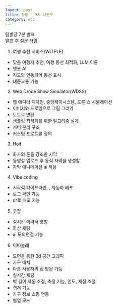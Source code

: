 ```yaml
---
layout: post
title: 정글 - 9기 나만무
category: etc
---
```


팀별당 7분 발표  
발표 후 질문 타임  

1. 여행 추천 서비스(WITPLE)
- 맞춤 여행지 추천, 여행 동선 최적화, LLM 이용
- 챗봇 AI
- 지도와 연동되어 동선 표시
- 대중교통 기능

2. Web Drone Show Simulator(WDSS)
- 웹 에디터 디자인, 중앙제이시스템, 드론 쇼 시물레이션
- 이미지와 드로잉으로 그림 그리기
- 도트로 변환
- 샘플링 최적화를 위한 알고리즘 설계
- 서버 분리 구조
- 커스텀 프로트콜 정의

3. Hoit
- 화자의 톤을 강조한 자막
- 동영상 업로드 후 동적 자막을 생성함
- 자막 애니메이션 ai 적용

4. Vibe coding
- 시각적 파이프라인, , 자동화 배포
- 로그 확인 가능
- qr로 배포 가능

5. 굿잡
- 실시간 이력서 코칭
- 화상 채팅 
- ai 모의면접 기능

6. 어따놀래
- 도면을 통한 3d 공간 그래픽
- 가구 배치
- 다른 사용자의 집 방문 가능
- 실시간 채팅
- 벽 길이 자동 조절,  측정 기능, 언도, 재질 조절
- 캡쳐 기능
- 가구 정보 쇼핑 연동
- 협업 모드 